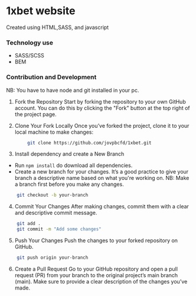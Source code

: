 # 1xbet website

Created using HTML,SASS, and javascript

### Technology use

- SASS/SCSS
- BEM


### Contribution and Development
NB: You have to have node and git installed in your pc.

1. Fork the Repository
Start by forking the repository to your own GitHub account. You can do this by clicking the "Fork" button at the top right of the project page.

2. Clone Your Fork Locally
Once you’ve forked the project, clone it to your local machine to make changes:  

```bash
        git clone https://github.com/jovpbcfd/1xbet.git
```

3. Install dependency and create a New Branch
 - Run ``npm install`` do download all dependencies.
 - Create a new branch for your changes. It’s a good practice to give your branch a descriptive name based on what you're working on. NB: Make a branch first before you make any changes.

```bash
    git checkout -b your-branch
```

4. Commit Your Changes
After making changes, commit them with a clear and descriptive commit message.

```bash
    git add .
    git commit -m "Add some changes"
```

5. Push Your Changes
Push the changes to your forked repository on GitHub.

```bash
    git push origin your-branch
```

6. Create a Pull Request
Go to your GitHub repository and open a pull request (PR) from your branch to the original project’s main branch (main). Make sure to provide a clear description of the changes you’ve made.
